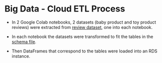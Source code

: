 # Big Data - Cloud ETL Process


* In 2 Google Colab notebooks, 2 datasets (baby product and toy product reviews) were extracted from [review dataset](https://s3.amazonaws.com/amazon-reviews-pds/tsv/index.txt), one into each notebook. 

* In each notebook the datasets were transformed to fit the tables in the [schema file](../Resources/schema.sql).

* Then DataFrames that correspond to the tables were loaded into an RDS instance.

